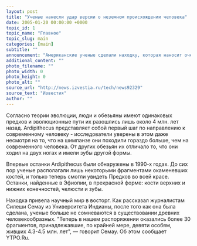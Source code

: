 ```yaml
---
layout: post
title: "Ученые нанесли удар версии о неземном происхождении человека"
date: 2005-01-20 00:00:00 +0000
topic_id: 1
topic_name: "Главное"
topic_slug: main
categories: [main]
subtitle: ""
announcement: "Американские ученые сделали находку, которая наносит очередной ощутимый удар интересной версии о неземном происхождении человека. На территории Эфиопии были обнаружены останки древнейших человекообразных обезьян - животных вида Ardipithicus ramidus. Долгое время именно они считались недостающим звеном на пути homo sapience от дерева до пещеры."
additional_content: ""
photo_filename: ""
photo_width: 0
photo_height: 0
photo_alt: ""
source_url: "http://news.izvestia.ru/tech/news92329"
source_text: "Известия"
author: ""
---
```

Согласно теории эволюции, люди и обезьяны имеют одинаковых предков и эволюционные пути их разошлись лишь около 4 млн. лет назад. Ardipithecus представляет собой первый шаг по направлению к современному человеку - исследователи уверены в этом даже несмотря на то, что на шимпанзе они походили гораздо больше, чем на современного человека. От других обезьян их отличало то, что они ходил на двух ногах и имели зубы другой формы.

Впервые останки Ardipithecus были обнаружены в 1990-х годах. До сих пор ученые располагали лишь некоторыми фрагментами окаменевших костей, и только теперь смогли увидеть Предков во всей красе. Останки, найденные в Эфиопии, в прекрасной форме: кости верхних и нижних конечностей, челюсти и зубы.

Находка привела научный мир в восторг. Как рассказал журналистам Силеши Семау из Университета Индианы, после того как она была сделана, ученые больше не сомневаются в существовании древних человекообразных. "Теперь в нашем распоряжении оказались более 30 фрагментов, принадлежавшие, по крайней мере, девяти особям, живших 4.3-4.5 млн. лет", &mdash; говорит Семау. Об этом сообщает YTPO.Ru.
